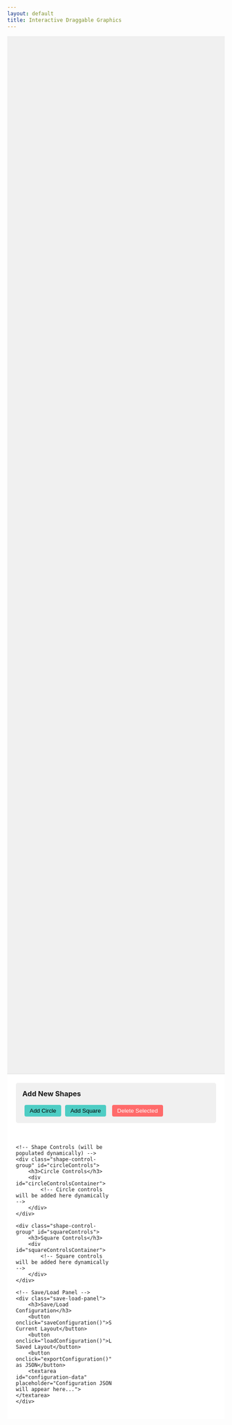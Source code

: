 ```yaml
---
layout: default
title: Interactive Draggable Graphics
---
```


<style>
    .shape-container {
        margin: 0;
        overflow: hidden;
        height: 60vh;
        position: relative;
        background: url('image.png') no-repeat center center;
        background-size: contain;
        background-color: #f0f0f0;
        cursor: grab;
    }

    .shape {
        position: absolute;
        cursor: grab;
        user-select: none;
    }

    .shape-label {
        position: absolute;
        background-color: white;
        color: black;
        padding: 2px 6px;
        border-radius: 3px;
        font-family: Arial, sans-serif;
        font-weight: bold;
        white-space: nowrap;
        transform: translateX(-50%);
        left: 50%;
        top: -25px;
        pointer-events: none;
        z-index: 10;
        border: 1px solid #ddd;
    }

    .circle {
        border: 4px solid #FF6B6B;
        border-radius: 50%;
        background-color: transparent;
    }

    .square {
        border: 4px solid #4ECDC4;
        background-color: transparent;
    }

    .controls-panel {
        padding: 20px;
        background: white;
        border-top: 1px solid #ddd;
        display: grid;
        grid-template-columns: repeat(2, 1fr);
        gap: 20px;
    }

    .shape-control-group {
        background: #f8f8f8;
        padding: 15px;
        border-radius: 5px;
    }

    .control-row {
        margin: 10px 0;
        display: flex;
        align-items: center;
    }

    label {
        min-width: 100px;
        display: inline-block;
    }

    input[type="text"], input[type="range"] {
        margin-right: 10px;
    }

    input[type="range"] {
        flex-grow: 1;
    }

    button {
        padding: 6px 12px;
        background: #4ECDC4;
        border: none;
        border-radius: 4px;
        cursor: pointer;
        margin-left: 5px;
    }

    .save-load-panel {
        grid-column: span 2;
        padding: 15px;
        background: #e8f4f8;
        border-radius: 5px;
    }

    textarea {
        width: 100%;
        height: 100px;
        margin-top: 10px;
        font-family: monospace;
    }
    
    .shape-actions {
        grid-column: span 2;
        padding: 15px;
        background: #f0f0f0;
        border-radius: 5px;
        margin-bottom: 15px;
    }
    
    .shape-actions h3 {
        margin-top: 0;
    }
    
    .delete-btn {
        background: #FF6B6B;
        color: white;
        margin-left: 10px;
    }
</style>

<div class="shape-container" id="shapeContainer">
    <!-- Initial shapes will be added here dynamically -->
</div>

<div class="controls-panel">
    <!-- Shape Actions -->
    <div class="shape-actions">
        <h3>Add New Shapes</h3>
        <button onclick="addShape('circle')">Add Circle</button>
        <button onclick="addShape('square')">Add Square</button>
        <button onclick="deleteSelectedShape()" class="delete-btn">Delete Selected</button>
    </div>

    <!-- Shape Controls (will be populated dynamically) -->
    <div class="shape-control-group" id="circleControls">
        <h3>Circle Controls</h3>
        <div id="circleControlsContainer">
            <!-- Circle controls will be added here dynamically -->
        </div>
    </div>

    <div class="shape-control-group" id="squareControls">
        <h3>Square Controls</h3>
        <div id="squareControlsContainer">
            <!-- Square controls will be added here dynamically -->
        </div>
    </div>

    <!-- Save/Load Panel -->
    <div class="save-load-panel">
        <h3>Save/Load Configuration</h3>
        <button onclick="saveConfiguration()">Save Current Layout</button>
        <button onclick="loadConfiguration()">Load Saved Layout</button>
        <button onclick="exportConfiguration()">Export as JSON</button>
        <textarea id="configuration-data" placeholder="Configuration JSON will appear here..."></textarea>
    </div>
</div>

<script>
    // Track all shapes and their controls
    let shapes = [];
    let selectedShape = null;
    let nextId = 1;

    document.addEventListener('DOMContentLoaded', () => {
        // Initialize with some default shapes if needed
        addShape('circle', {label: "Peak Pressure", top: "100px", left: "50px", width: "80px", height: "80px"});
        addShape('circle', {label: "PEEP", top: "100px", left: "200px", width: "80px", height: "80px"});
        addShape('circle', {label: "HE", top: "100px", left: "350px", width: "80px", height: "80px"});
        addShape('square', {label: "Minute Ventilation", top: "250px", left: "50px", width: "100px", height: "80px"});
        addShape('square', {label: "Waveforms", top: "250px", left: "200px", width: "100px", height: "80px"});
        addShape('square', {label: "HAXI", top: "250px", left: "350px", width: "100px", height: "80px"});
    });

    // Add a new shape (circle or square)
    function addShape(type, config = {}) {
        const id = `shape-${nextId++}`;
        const container = document.getElementById('shapeContainer');
        
        // Default configuration
        const defaults = {
            label: `New ${type}`,
            top: '100px',
            left: '100px',
            width: type === 'circle' ? '80px' : '100px',
            height: type === 'circle' ? '80px' : '80px'
        };
        
        const shapeConfig = {...defaults, ...config};
        
        // Create the shape element
        const shape = document.createElement('div');
        shape.id = id;
        shape.className = `shape ${type}`;
        shape.style.top = shapeConfig.top;
        shape.style.left = shapeConfig.left;
        shape.style.width = shapeConfig.width;
        shape.style.height = shapeConfig.height;
        
        // Add label
        const label = document.createElement('div');
        label.className = 'shape-label';
        label.textContent = shapeConfig.label;
        shape.appendChild(label);
        
        // Add to container
        container.appendChild(shape);
        
        // Make draggable
        shape.addEventListener('mousedown', startDrag);
        shape.addEventListener('click', (e) => {
            e.stopPropagation();
            selectShape(id);
        });
        
        // Add to shapes array
        shapes.push({
            id,
            type,
            element: shape,
            labelElement: label
        });
        
        // Create controls for this shape
        createShapeControls(id, type, shapeConfig.label);
        
        // Select this new shape
        selectShape(id);
    }
    
    // Create controls for a shape
    function createShapeControls(id, type, label) {
        const controlsContainer = type === 'circle' ? 
            document.getElementById('circleControlsContainer') : 
            document.getElementById('squareControlsContainer');
        
        const controlGroup = document.createElement('div');
        controlGroup.className = 'control-group';
        controlGroup.id = `${id}-controls`;
        
        // Label control
        const labelRow = document.createElement('div');
        labelRow.className = 'control-row';
        
        const labelLabel = document.createElement('label');
        labelLabel.htmlFor = `${id}-label`;
        labelLabel.textContent = `${type} ${id.split('-')[1]}:`;
        
        const labelInput = document.createElement('input');
        labelInput.type = 'text';
        labelInput.id = `${id}-label`;
        labelInput.value = label;
        
        const updateBtn = document.createElement('button');
        updateBtn.textContent = 'Update';
        updateBtn.onclick = () => updateLabel(id);
        
        labelRow.appendChild(labelLabel);
        labelRow.appendChild(labelInput);
        labelRow.appendChild(updateBtn);
        
        // Size controls
        const sizeRow = document.createElement('div');
        sizeRow.className = 'control-row';
        
        if (type === 'circle') {
            const sizeLabel = document.createElement('label');
            sizeLabel.htmlFor = `${id}-size`;
            sizeLabel.textContent = 'Size:';
            
            const sizeInput = document.createElement('input');
            sizeInput.type = 'range';
            sizeInput.id = `${id}-size`;
            sizeInput.min = '20';
            sizeInput.max = '200';
            sizeInput.value = '80';
            sizeInput.oninput = () => updateCircleSize(id);
            
            sizeRow.appendChild(sizeLabel);
            sizeRow.appendChild(sizeInput);
        } else {
            const widthLabel = document.createElement('label');
            widthLabel.htmlFor = `${id}-width`;
            widthLabel.textContent = 'Width:';
            
            const widthInput = document.createElement('input');
            widthInput.type = 'range';
            widthInput.id = `${id}-width`;
            widthInput.min = '20';
            widthInput.max = '300';
            widthInput.value = '100';
            widthInput.oninput = () => updateSquareSize(id);
            
            const heightLabel = document.createElement('label');
            heightLabel.htmlFor = `${id}-height`;
            heightLabel.textContent = 'Height:';
            
            const heightInput = document.createElement('input');
            heightInput.type = 'range';
            heightInput.id = `${id}-height`;
            heightInput.min = '20';
            heightInput.max = '300';
            heightInput.value = '80';
            heightInput.oninput = () => updateSquareSize(id);
            
            sizeRow.appendChild(widthLabel);
            sizeRow.appendChild(widthInput);
            sizeRow.appendChild(heightLabel);
            sizeRow.appendChild(heightInput);
        }
        
        controlGroup.appendChild(labelRow);
        controlGroup.appendChild(sizeRow);
        controlsContainer.appendChild(controlGroup);
    }
    
    // Select a shape
    function selectShape(id) {
        // Deselect all shapes first
        shapes.forEach(shape => {
            shape.element.style.borderColor = shape.type === 'circle' ? '#FF6B6B' : '#4ECDC4';
        });
        
        // Select the new shape
        const shape = shapes.find(s => s.id === id);
        if (shape) {
            shape.element.style.borderColor = '#FFD700'; // Gold color for selection
            selectedShape = shape;
        }
    }
    
    // Delete the selected shape
    function deleteSelectedShape() {
        if (!selectedShape) {
            alert('Please select a shape to delete');
            return;
        }
        
        if (confirm('Are you sure you want to delete this shape?')) {
            // Remove from DOM
            selectedShape.element.remove();
            
            // Remove controls
            const controls = document.getElementById(`${selectedShape.id}-controls`);
            if (controls) controls.remove();
            
            // Remove from shapes array
            shapes = shapes.filter(s => s.id !== selectedShape.id);
            
            selectedShape = null;
        }
    }

    // Drag and drop functionality
    function startDrag(e) {
        if (e.target.classList.contains('shape-label')) return;
        
        const shape = e.target.closest('.shape');
        if (!shape) return;
        
        const rect = shape.getBoundingClientRect();
        const offsetX = e.clientX - rect.left;
        const offsetY = e.clientY - rect.top;
        
        shape.style.cursor = 'grabbing';
        selectShape(shape.id);
        
        function dragShape(e) {
            shape.style.left = `${e.clientX - offsetX}px`;
            shape.style.top = `${e.clientY - offsetY}px`;
        }
        
        function stopDrag() {
            shape.style.cursor = 'grab';
            document.removeEventListener('mousemove', dragShape);
            document.removeEventListener('mouseup', stopDrag);
        }
        
        document.addEventListener('mousemove', dragShape);
        document.addEventListener('mouseup', stopDrag);
        e.preventDefault();
    }

    // Label update function
    function updateLabel(shapeId) {
        const input = document.getElementById(`${shapeId}-label`);
        const shape = shapes.find(s => s.id === shapeId);
        if (shape) {
            shape.labelElement.textContent = input.value;
        }
    }

    // Circle size update function
    function updateCircleSize(shapeId) {
        const size = document.getElementById(`${shapeId}-size`).value;
        const shape = shapes.find(s => s.id === shapeId);
        if (shape) {
            shape.element.style.width = `${size}px`;
            shape.element.style.height = `${size}px`;
        }
    }

    // Square size update function
    function updateSquareSize(shapeId) {
        const width = document.getElementById(`${shapeId}-width`).value;
        const height = document.getElementById(`${shapeId}-height`).value;
        const shape = shapes.find(s => s.id === shapeId);
        if (shape) {
            shape.element.style.width = `${width}px`;
            shape.element.style.height = `${height}px`;
        }
    }

    // Save current configuration to localStorage
    function saveConfiguration() {
        const config = {
            shapes: shapes.map(shape => ({
                id: shape.id,
                type: shape.type,
                label: shape.labelElement.textContent,
                top: shape.element.style.top,
                left: shape.element.style.left,
                width: shape.element.style.width,
                height: shape.element.style.height
            })),
            nextId: nextId
        };
        
        localStorage.setItem('ventilatorLabelerConfig', JSON.stringify(config));
        alert('Configuration saved!');
    }

    // Load configuration from localStorage
    function loadConfiguration() {
        const savedConfig = localStorage.getItem('ventilatorLabelerConfig');
        if (!savedConfig) {
            alert('No saved configuration found!');
            return;
        }
        
        const config = JSON.parse(savedConfig);
        
        // Clear existing shapes
        shapes.forEach(shape => {
            shape.element.remove();
            const controls = document.getElementById(`${shape.id}-controls`);
            if (controls) controls.remove();
        });
        shapes = [];
        
        // Clear controls containers
        document.getElementById('circleControlsContainer').innerHTML = '';
        document.getElementById('squareControlsContainer').innerHTML = '';
        
        // Recreate shapes from config
        config.shapes.forEach(shapeConfig => {
            addShape(shapeConfig.type, {
                label: shapeConfig.label,
                top: shapeConfig.top,
                left: shapeConfig.left,
                width: shapeConfig.width,
                height: shapeConfig.height
            });
        });
        
        // Restore nextId to prevent ID collisions
        nextId = config.nextId || shapes.length + 1;
    }

    // Export configuration as JSON
    function exportConfiguration() {
        const container = document.getElementById('shapeContainer');
        const containerRect = container.getBoundingClientRect();
        const imageWidth = containerRect.width;
        const imageHeight = containerRect.height;
        
        const config = {
            image: 'image.png',
            imageDimensions: {
                width: imageWidth,
                height: imageHeight
            },
            labels: shapes.map(shape => {
                const rect = shape.element.getBoundingClientRect();
                const normalizedX = (rect.left - containerRect.left) / imageWidth;
                const normalizedY = (rect.top - containerRect.top) / imageHeight;
                const normalizedWidth = rect.width / imageWidth;
                const normalizedHeight = rect.height / imageHeight;
                
                return {
                    id: shape.id,
                    type: shape.type,
                    label: shape.labelElement.textContent,
                    position: {
                        x: parseInt(shape.element.style.left),
                        y: parseInt(shape.element.style.top)
                    },
                    normalizedPosition: {
                        x: normalizedX,
                        y: normalizedY
                    },
                    size: {
                        width: parseInt(shape.element.style.width),
                        height: parseInt(shape.element.style.height)
                    },
                    normalizedSize: {
                        width: normalizedWidth,
                        height: normalizedHeight
                    },
                    screenPosition: {
                        left: rect.left,
                        top: rect.top,
                        right: rect.right,
                        bottom: rect.bottom
                    }
                };
            })
        };
        
        const jsonString = JSON.stringify(config, null, 2);
        document.getElementById('configuration-data').value = jsonString;
    }
</script>

